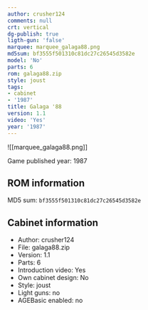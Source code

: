 ```yaml
---
author: crusher124
comments: null
crt: vertical
dg-publish: true
ligth-gun: 'false'
marquee: marquee_galaga88.png
md5sum: bf3555f501310c81dc27c26545d3582e
model: 'No'
parts: 6
rom: galaga88.zip
style: joust
tags:
- cabinet
- '1987'
title: Galaga '88
version: 1.1
video: 'Yes'
year: '1987'
---
```


![[marquee_galaga88.png]]

Game published year: 1987

## ROM information

MD5 sum: `bf3555f501310c81dc27c26545d3582e` 

## Cabinet information

- Author: crusher124
- File: galaga88.zip
- Version: 1.1
- Parts: 6
- Introduction video: Yes
- Own cabinet design: No
- Style: joust
- Light guns: no
- AGEBasic enabled: no

